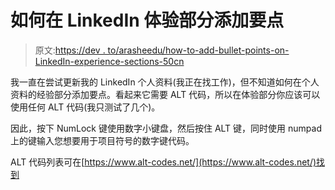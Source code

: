 # 如何在 LinkedIn 体验部分添加要点

> 原文:[https://dev . to/arasheedu/how-to-add-bullet-points-on-LinkedIn-experience-sections-50cn](https://dev.to/arasheedu/how-to-add-bullet-points-on-linkedin-experience-sections-50cn)

我一直在尝试更新我的 LinkedIn 个人资料(我正在找工作)，但不知道如何在个人资料的经验部分添加要点。看起来它需要 ALT 代码，所以在体验部分你应该可以使用任何 ALT 代码(我只测试了几个)。

因此，按下 NumLock 键使用数字小键盘，然后按住 ALT 键，同时使用 numpad 上的键输入您想要用于项目符号的数字键代码。

ALT 代码列表可在[https://www.alt-codes.net/](https://www.alt-codes.net/)找到